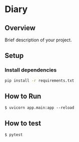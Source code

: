 # Diary

## Overview
Brief description of your project.

## Setup

### Install dependencies
```bash
pip install -r requirements.txt
```

## How to Run
```
$ uvicorn app.main:app --reload
```

## How to test 
```
$ pytest
```